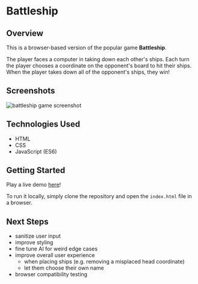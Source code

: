 # Battleship

## Overview
This is a browser-based version of the popular game __Battleship__.

The player faces a computer in taking down each other's ships. Each turn the player chooses a coordinate on the opponent's board to hit their ships. When the player takes down all of the opponent's ships, they win!

## Screenshots
![battleship game screenshot](https://i.imgur.com/uEH6ehN.png)

## Technologies Used
- HTML
- CSS
- JavaScript (ES6)

## Getting Started
Play a live demo [here](https://battleship.lcpham.now.sh/)!

To run it locally, simply clone the repository and open the `index.html` file in a browser.

## Next Steps
- sanitize user input
- improve styling
- fine tune AI for weird edge cases
- improve overall user experience
  - when placing ships (e.g. removing a misplaced head coordinate)
  - let them choose their own name
- browser compatibility testing
